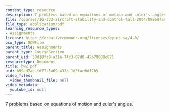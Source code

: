 ```yaml
---
content_type: resource
description: 7 problems based on equations of motion and euler's angles.
file: /courses/16-333-aircraft-stability-and-control-fall-2004/b99ed7aefd775a69433c1d5fac6d17b5_hw2.pdf
file_type: application/pdf
learning_resource_types:
- Assignments
license: https://creativecommons.org/licenses/by-nc-sa/4.0/
ocw_type: OCWFile
parent_title: Assignments
parent_type: CourseSection
parent_uid: 59d10fc0-a31a-74c3-07d0-42b79008c871
resourcetype: Document
title: hw2.pdf
uid: b99ed7ae-fd77-5a69-433c-1d5fac6d17b5
video_files:
  video_thumbnail_file: null
video_metadata:
  youtube_id: null
---
```

7 problems based on equations of motion and euler's angles.